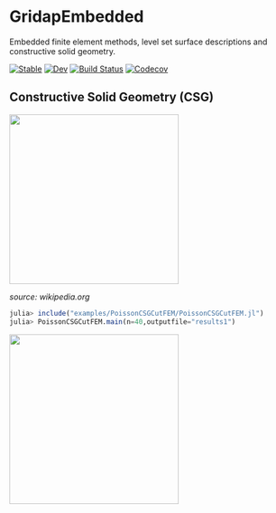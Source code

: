 # GridapEmbedded

Embedded finite element methods, level set surface descriptions and constructive solid geometry.

[![Stable](https://img.shields.io/badge/docs-stable-blue.svg)](https://gridap.github.io/GridapEmbedded.jl/stable)
[![Dev](https://img.shields.io/badge/docs-dev-blue.svg)](https://gridap.github.io/GridapEmbedded.jl/dev)
[![Build Status](https://travis-ci.com/gridap/GridapEmbedded.jl.svg?branch=master)](https://travis-ci.com/gridap/GridapEmbedded.jl)
[![Codecov](https://codecov.io/gh/gridap/GridapEmbedded.jl/branch/master/graph/badge.svg)](https://codecov.io/gh/gridap/GridapEmbedded.jl)

## Constructive Solid Geometry (CSG)

<img src="https://upload.wikimedia.org/wikipedia/commons/8/8b/Csg_tree.png" width="300"> 

*source: wikipedia.org*

```julia
julia> include("examples/PoissonCSGCutFEM/PoissonCSGCutFEM.jl")
julia> PoissonCSGCutFEM.main(n=40,outputfile="results1")
```

<img src="https://github.com/gridap/GridapEmbedded.jl/blob/preparing_release/examples/PoissonCSGCutFEM/PoissonCSGCutFEM_solution.png?raw=true" width="300">



